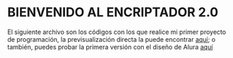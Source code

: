 # BIENVENIDO AL ENCRIPTADOR 2.0

El siguiente archivo son los códigos con los que realice mi primer proyecto de programación,  la previsualización directa la puede encontrar [aquí](https://diegollanosr.github.io/); o también, puedes probar la primera versión con el diseño de Alura [aquí](https://diegollanosr.github.io/encriptadorONE/)
